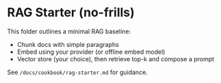 # RAG Starter (no-frills)

This folder outlines a minimal RAG baseline:
- Chunk docs with simple paragraphs
- Embed using your provider (or offline embed model)
- Vector store (your choice), then retrieve top-k and compose a prompt

See `/docs/cookbook/rag-starter.md` for guidance.
